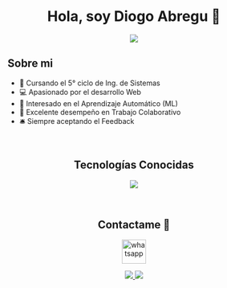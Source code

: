<div align="center">
<h1 align="center">Hola, soy <strong>Diogo Abregu</strong> 👋</h1>
</div>

<div align="center">
  <img src="https://github.com/DiogoFabricioAG/DiogoFabricioAG/assets/126220077/5ee8a2c2-30d5-4f5b-9b24-c75f2c3f34db">
</div>

## Sobre mi

- 📒 Cursando el 5° ciclo de Ing. de Sistemas
- 💻 Apasionado por el desarrollo Web 
- 🤖 Interesado en el Aprendizaje Automático (ML)
- 🤝 Excelente desempeño en Trabajo Colaborativo 
- 🛎️ Siempre aceptando el Feedback

<br>

<h2 align="center">Tecnologías Conocidas</h2>
<p align="center">
  <a href="https://skillicons.dev">
    <img src="https://skillicons.dev/icons?i=bootstrap,html,tailwind,vue,js,django,py,spring,sklearn,github,notion,pinia,postman,vscode,postgres" />
  </a>
</p>

<br>

<h2 align="center">Contactame 🙌</h2>

<p align="center">
  <a href="https://api.whatsapp.com/send?phone=+51923790280&text=Hola,%20mi%20nombre%20es%20%3CTu%20nombre%3E,%20quisiera%20hablar%20contigo%20sobre%20%3C%22Tema%20de%20conversaci%C3%B3n%22%3E"  target="blank">
    <img align="center" src="https://www.espai.es/blog/wp-content/uploads/2013/04/whatsapp-logo.png" align="center" alt="whatsapp" height="48" width="48" />
</a>
</p>
<p align="center">
  <a href="https://www.linkedin.com/in/diogo-abregu-g/" target="blank">
    <img src="https://skillicons.dev/icons?i=linkedin" />
  </a>  
  <a href="mailto:diogo.abregu.g@uni.pe/" target="blank">
    <img src="https://skillicons.dev/icons?i=gmail" />
  </a>  
</p>

